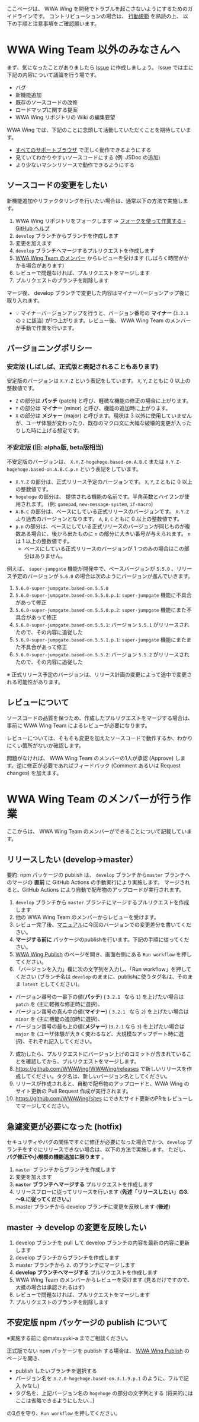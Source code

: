 ここページは、 WWA Wing を開発でトラブルを起こさないようにするためのガイドラインです。
コントリビューションの場合は、 [行動規範](./CODE_OF_CONDUCT_ja.md) を熟読の上、 以下の手順と注意事項をご確認願います。

# WWA Wing Team 以外のみなさんへ
まず、気になったことがありましたら [Issue](https://github.com/WWAWing/WWAWing/issues) に作成しましょう。 Issue では主に下記の内容について議論を行う場です。

- バグ
- 新機能追加
- 既存のソースコードの改修
- ロードマップに関する提案
- WWA Wing リポジトリの Wiki の編集要望

WWA Wing では、下記のことに念頭して活動していただくことを期待しています。

- [すべてのサポートブラウザ](https://github.com/WWAWing/WWAWing/blob/develop/README.md#%E3%82%B5%E3%83%9D%E3%83%BC%E3%83%88%E3%83%96%E3%83%A9%E3%82%A6%E3%82%B6) で正しく動作できるようにする
- 見ていてわかりやすいソースコードにする (例: JSDoc の追加)
- より少ないマシンリソースで動作できるようにする

## ソースコードの変更をしたい
新機能追加やリファクタリングを行いたい場合は、通常以下の方法で実施します。

1. WWA Wing リポジトリをフォークします → [フォークを使って作業する - GitHub ヘルプ](https://help.github.com/ja/github/collaborating-with-issues-and-pull-requests/working-with-forks)
2. `develop` ブランチからブランチを作成します
3. 変更を加えます
4. `develop` ブランチへマージするプルリクエストを作成します
5. [WWA Wing Team のメンバー](https://github.com/orgs/WWAWing/people) からレビューを受けます (しばらく時間がかかる場合があります)
6. レビューで問題なければ、プルリクエストをマージします
7. プルリクエストのブランチを削除します

マージ後、 develop ブランチで変更した内容はマイナーバージョンアップ後に取り入れます。
- 💡 マイナーバージョンアップを行うと、バージョン番号の **マイナー** (`3.2.1` の `2` に該当) が1つ上がります。レビュー後、 WWA Wing Team のメンバーが手動で作業を行います。


## バージョニングポリシー
### 安定版 (しばしば、正式版と表記されることもあります)
安定版のバージョンは `X.Y.Z` という表記をしています。 `X`, `Y`, `Z` ともに 0 以上の整数値です。

- `Z` の部分は **パッチ** (patch) と呼び、軽微な機能の修正の場合に上がります。
- `Y` の部分は **マイナー** (minor) と呼び、機能の追加時に上がります。
- `X` の部分は **メジャー** (major) と呼びます。現状は 3 以外に使用していませんが、ユーザ体験が変わったり、既存のマクロ文に大幅な破壊的変更が入ったりした時に上げる想定です。

### 不安定版 (旧: alpha版, beta版相当)
不安定版のバージョンは、 `X.Y.Z-hogehoge.based-on.A.B.C` または  `X.Y.Z-hogehoge.based-on.A.B.C.p.n` という表記をしています。

- `X.Y.Z` の部分は、正式リリース予定のバージョンです。 `X`, `Y`, `Z` ともに 0 以上の整数値です。
- `hogehoge` の部分は、 提供される機能の名前です。半角英数とハイフンが使用されます。 (例: `gamepad`, `new-message-system`, `if-macro`)
- `A.B.C` の部分は、ベースにしている正式リリースのバージョンです。 `X.Y.Z` より過去のバージョンとなります。 `A`, `B`, `C` ともに 0 以上の整数値です。
- `p.n` の部分は、ベースにしている正式リリースのバージョンが同じものが複数ある場合に、後から出たものに `n` の部分に大きい番号が与えられます。 `n` は 1 以上の整数値です。
  - ベースにしている正式リリースのバージョンが 1 つのみの場合はこの部分はありません。

例えば、 `super-jumpgate` 機能が開発中で、ベースバージョンが `5.5.0` 、リリース予定のバージョンが `5.6.0` の場合は次のようにバージョンが進んでいきます。

1. `5.6.0-super-jumpgate.based-on.5.5.0`
2. `5.6.0-super-jumpgate.based-on.5.5.0.p.1`: `super-jumpgate` 機能に不具合があって修正
3. `5.6.0-super-jumpgate.based-on.5.5.0.p.2`: `super-jumpgate` 機能にまた不具合があって修正
4. `5.6.0-super-jumpgate.based-on.5.5.1`: バージョン `5.5.1` がリリースされたので、その内容に追従した
5. `5.6.0-super-jumpgate.based-on.5.5.1.p.1`: `super-jumpgate` 機能にまたまた不具合があって修正
6. `5.6.0-super-jumpgate.based-on.5.5.2`: バージョン `5.5.2` がリリースされたので、その内容に追従した

※ 正式リリース予定のバージョンは、リリース計画の変更によって途中で変更される可能性があります。

## レビューについて
ソースコードの品質を保つため、作成したプルリクエストをマージする場合は、事前に WWA Wing Team によるレビューが必要になります。

レビューについては、そもそも変更を加えたソースコードで動作するか、わかりにくい箇所がないか確認します。

問題がなければ、 WWA Wing Team のメンバーの1人が承認 (Approve) します。逆に修正が必要であればフィードバック (Comment あるいは Request changes) を加えます。

# WWA Wing Team のメンバーが行う作業
ここからは、 WWA Wing Team のメンバーができることについて記載しています。

## リリースしたい (develop→master）
要約: npm パッケージの publish は、 `develop` ブランチから`master` ブランチへのマージの **直前** に GitHub Actions の手動実行により実施します。
マージされると、GitHub Actions により自動で配布物のアップロードが実行されます。

1. `develop` ブランチから `master` ブランチにマージするプルリクエストを作成します
2. 他の WWA Wing Team のメンバーからレビューを受けます。
3. レビュー完了後、[マニュアル](https://www.notion.so/wwawing/7-26f484f68c974893b286f0aae17bc149)に今回のバージョンでの変更差分を書いてください。
4. **マージする前に** パッケージのpublishを行います。下記の手順に従ってください。
5. [WWA Wing Publish](https://github.com/WWAWing/WWAWing/actions/workflows/publish.yml) のページを開き、画面右側にある `Run workflow` を押してください。
6. 「バージョンを入力」欄に次の文字列を入力し、「Run workflow」を押してください (ブランチ名は `develop` のままに、publishに使うタグ名は、そのまま `latest` としてください)。
  - バージョン番号の一番下の値(**パッチ**) ( `3.2.1 ` なら `1`) を上げたい場合は  `patch` を (主に軽微な修正時に選択)、
  - バージョン番号の真ん中の値(**マイナー**) ( `3.2.1 ` なら `2`) を上げたい場合は  `minor` を (主に機能の追加時に選択)、
  - バージョン番号の最も上の値(**メジャー**) (`3.2.1` なら `3`) を上げたい場合は `major` を (ユーザ体験が大きく変わるなど、大規模なアップデート時に選択)、それぞれ記入してください。
7. 成功したら、プルリクエストにバージョン上げのコミットが含まれていることを確認してから、プルリクエストをマージします。
8. https://github.com/WWAWing/WWAWing/releases で新しいリリースを作成してください。タグ名は、新しいバージョン名としてください。
9. リリースが作成されると、自動で配布物のアップロードと、WWA Wing の サイト更新の Pull Request 作成が実行されます。
10.  https://github.com/WWAWing/sites にできたサイト更新のPRをレビューしてマージしてください。

## 急遽変更が必要になった (hotfix)
セキュリティやバグの関係ですぐに修正が必要になった場合でかつ、`develop` ブランチをすぐにリリースできない場合は、以下の方法で実施します。
ただし、 **バグ修正や小規模の機能追加に限ります** 。

1. `master` ブランチからブランチを作成します
2. 変更を加えます
3. **`master` ブランチへマージする** プルリクエストを作成します
4. リリースフローに従ってリリースを行います (**先述「リリースしたい」の3.～9.に従ってください。**)
5. master ブランチから develop ブランチに変更を反映します (**後述**)

## master → develop の変更を反映したい
1. develop ブランチを pull して develop ブランチの内容を最新の内容に更新します
2. develop ブランチからブランチを作成します
3. master ブランチから `2.` のブランチにマージします
4. **develop ブランチへマージする** プルリクエストを作成します
5. WWA Wing Team のメンバーからレビューを受けます (見るだけですので、大抵の場合は承認されるはず)
6. レビューで問題なければ、プルリクエストをマージします
7. プルリクエストのブランチを削除します

## 不安定版 npm パッケージの publish について
※実施する前に @matsuyuki-a までご相談ください。

正式版でない npm パッケージを publish する場合は、 [WWA Wing Publish](https://github.com/WWAWing/WWAWing/actions/workflows/publish.yml) のページを開き、

- publish したいブランチを選択する
- バージョン名を `3.2.0-hogehoge.based-on.3.1.9.p.1` のように、フルで記入 (vなし)
- タグ名を、上記バージョン名の `hogehoge` の部分の文字列とする (将来的にはここは省略できるようにしたい...)

の3点を守り、`Run workflow` を押してください。
